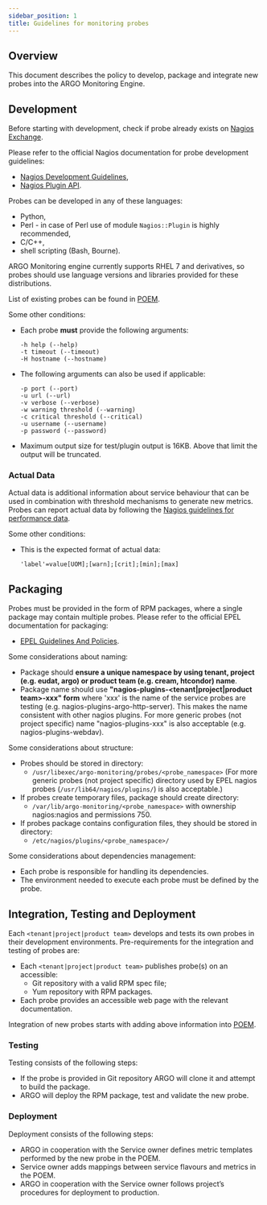 ```yaml
---
sidebar_position: 1
title: Guidelines for monitoring probes
---
```


## Overview

This document describes the policy to develop, package and integrate new probes into the ARGO Monitoring Engine.

## Development

Before starting with development, check if probe already exists on [Nagios Exchange](https://exchange.nagios.org/).

Please refer to the official Nagios documentation for probe development guidelines:

* [Nagios Development Guidelines](https://nagios-plugins.org/doc/guidelines.html),
* [Nagios Plugin API](https://assets.nagios.com/downloads/nagioscore/docs/nagioscore/4/en/pluginapi.html).

Probes can be developed in any of these languages:

* Python,
* Perl - in case of Perl use of module `Nagios::Plugin` is highly recommended,
* C/C++,
* shell scripting (Bash, Bourne).

ARGO Monitoring engine currently supports RHEL 7 and derivatives, so probes should use language versions and libraries provided for these distributions.

List of existing probes can be found in [POEM](https://poem.argo.grnet.gr/ui/public_probes/).

Some other conditions:

* Each probe **must** provide the following arguments:

    ```
    -h help (--help)
    -t timeout (--timeout)
    -H hostname (--hostname)
    ```

* The following arguments can also be used if applicable:

    ```
    -p port (--port)
    -u url (--url)
    -v verbose (--verbose)
    -w warning threshold (--warning)
    -c critical threshold (--critical)
    -u username (--username)
    -p password (--password)
    ```

* Maximum output size for test/plugin output is 16KB. Above that limit the output will be truncated.

### Actual Data

Actual data is additional information about service behaviour that can be used in combination with threshold mechanisms to generate new metrics. Probes can report actual data by following the [Nagios guidelines for performance data](https://nagios-plugins.org/doc/guidelines.html#AEN200).

Some other conditions:

* This is the expected format of actual data:

    ```
    'label'=value[UOM];[warn];[crit];[min];[max]
    ```

## Packaging

Probes must be provided in the form of RPM packages, where a single package may contain multiple probes. Please refer to the official EPEL documentation for packaging:

* [EPEL Guidelines And Policies](http://fedoraproject.org/wiki/EPEL/GuidelinesAndPolicies).

Some considerations about naming:

* Package should **ensure a unique namespace by using tenant, project (e.g. eudat, argo) or product team (e.g. cream, htcondor) name**.
* Package name should use **"nagios-plugins-<tenant|project|product team>-xxx" form** where 'xxx' is the name of the service probes are testing (e.g. nagios-plugins-argo-http-server). This makes the name consistent with other nagios plugins. For more generic probes (not project specific) name "nagios-plugins-xxx" is also acceptable (e.g. nagios-plugins-webdav).

Some considerations about structure:

* Probes should be stored in directory:
    * `/usr/libexec/argo-monitoring/probes/<probe_namespace>` (For more generic probes (not project specific) directory used by EPEL nagios probes (`/usr/lib64/nagios/plugins/`) is also acceptable.)
* If probes create temporary files, package should create directory:
    * `/var/lib/argo-monitoring/<probe_namespace>` with ownership nagios:nagios and permissions 750.
* If probes package contains configuration files, they should be stored in directory:
    * `/etc/nagios/plugins/<probe_namespace>/`

Some considerations about dependencies management:

* Each probe is responsible for handling its dependencies.
* The environment needed to execute each probe must be defined by the probe.

## Integration, Testing and Deployment

Each `<tenant|project|product team>` develops and tests its own probes in their development environments. Pre-requirements for the integration and testing of probes are:

* Each `<tenant|project|product team>` publishes probe(s) on an accessible:
    * Git repository with a valid RPM spec file;
    * Yum repository with RPM packages.
* Each probe provides an accessible web page with the relevant documentation.

Integration of new probes starts with adding above information into [POEM](http://argoeu.github.io/poem/v1/).

### Testing

Testing consists of the following steps:

* If the probe is provided in Git repository ARGO will clone it and attempt to build the package.
* ARGO will deploy the RPM package, test and validate the new probe.

### Deployment

Deployment consists of the following steps:

* ARGO in cooperation with the Service owner defines metric templates performed by the new probe in the POEM.
* Service owner adds mappings between service flavours and metrics in the POEM.
* ARGO in cooperation with the Service owner follows project’s procedures for deployment to production.

